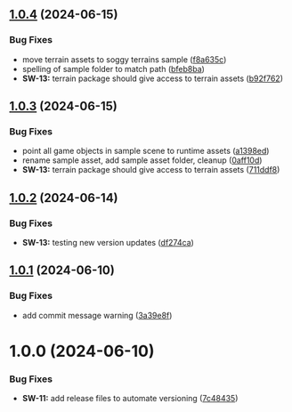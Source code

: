 ## [1.0.4](https://github.com/soggyinkgames/package-soggyterrain/compare/v1.0.3...v1.0.4) (2024-06-15)


### Bug Fixes

* move terrain assets to soggy terrains sample ([f8a635c](https://github.com/soggyinkgames/package-soggyterrain/commit/f8a635cd029b7bca381a203f49a54c703586bcce))
* spelling of sample folder to match path ([bfeb8ba](https://github.com/soggyinkgames/package-soggyterrain/commit/bfeb8bae78ef7bf54b01b35110025d3c33fe476e))
* **SW-13:** terrain package should give access to terrain assets ([b92f762](https://github.com/soggyinkgames/package-soggyterrain/commit/b92f7620094e601f118d3d7062eb4850c136a7df))

## [1.0.3](https://github.com/soggyinkgames/package-soggyterrain/compare/v1.0.2...v1.0.3) (2024-06-15)


### Bug Fixes

* point all game objects in sample scene to runtime assets ([a1398ed](https://github.com/soggyinkgames/package-soggyterrain/commit/a1398ed2916baf0e32b8538ad8bd8754bfd1f126))
* rename sample asset, add sample asset folder, cleanup ([0aff10d](https://github.com/soggyinkgames/package-soggyterrain/commit/0aff10d94b3a2267472f620b0f70d301e76e4c4d))
* **SW-13:** terrain package should give access to terrain assets  ([711ddf8](https://github.com/soggyinkgames/package-soggyterrain/commit/711ddf89be03e36333385c5218b14c9f68ee668c))

## [1.0.2](https://github.com/soggyinkgames/package-soggyterrain/compare/v1.0.1...v1.0.2) (2024-06-14)


### Bug Fixes

* **SW-13:** testing new version updates ([df274ca](https://github.com/soggyinkgames/package-soggyterrain/commit/df274ca204291355be82f138ac08eeba224ca884))

## [1.0.1](https://github.com/soggyinkgames/package-soggyterrain/compare/v1.0.0...v1.0.1) (2024-06-10)


### Bug Fixes

* add commit message warning ([3a39e8f](https://github.com/soggyinkgames/package-soggyterrain/commit/3a39e8f844ade928c233ad941bff2d77eb23f5e2))

# 1.0.0 (2024-06-10)


### Bug Fixes

* **SW-11:** add release files to automate versioning ([7c48435](https://github.com/soggyinkgames/package-soggyterrain/commit/7c48435a7da43f2c3148272ee1090fbd38bd3d7c))
